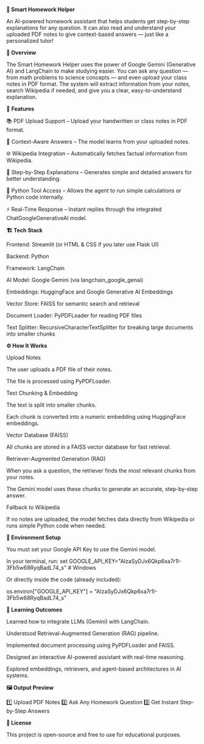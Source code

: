 **📘 Smart Homework Helper**

An AI-powered homework assistant that helps students get step-by-step explanations for any question.
It can also read and understand your uploaded PDF notes to give context-based answers — just like a personalized tutor!

**🚀 Overview**

The Smart Homework Helper uses the power of Google Gemini (Generative AI) and LangChain to make studying easier.
You can ask any question — from math problems to science concepts — and even upload your class notes in PDF format.
The system will extract information from your notes, search Wikipedia if needed, and give you a clear, easy-to-understand explanation.

🎯 **Features**

📚 PDF Upload Support – Upload your handwritten or class notes in PDF format.

🧠 Context-Aware Answers – The model learns from your uploaded notes.

🌐 Wikipedia Integration – Automatically fetches factual information from Wikipedia.

💬 Step-by-Step Explanations – Generates simple and detailed answers for better understanding.

🧮 Python Tool Access – Allows the agent to run simple calculations or Python code internally.

⚡ Real-Time Response – Instant replies through the integrated ChatGoogleGenerativeAI model.

**🏗️ Tech Stack**

Frontend: Streamlit (or HTML & CSS if you later use Flask UI)

Backend: Python

Framework: LangChain

AI Model: Google Gemini (via langchain_google_genai)

Embeddings: HuggingFace and Google Generative AI Embeddings

Vector Store: FAISS for semantic search and retrieval

Document Loader: PyPDFLoader for reading PDF files

Text Splitter: RecursiveCharacterTextSplitter for breaking large documents into smaller chunks

**⚙️ How It Works**

Upload Notes

The user uploads a PDF file of their notes.

The file is processed using PyPDFLoader.

Text Chunking & Embedding

The text is split into smaller chunks.

Each chunk is converted into a numeric embedding using HuggingFace embeddings.

Vector Database (FAISS)

All chunks are stored in a FAISS vector database for fast retrieval.

Retriever-Augmented Generation (RAG)

When you ask a question, the retriever finds the most relevant chunks from your notes.

The Gemini model uses these chunks to generate an accurate, step-by-step answer.

Fallback to Wikipedia

If no notes are uploaded, the model fetches data directly from Wikipedia or runs simple Python code when needed.

**🔑 Environment Setup**

You must set your Google API Key to use the Gemini model.

In your terminal, run:
set GOOGLE_API_KEY="AIzaSyDJx6Qkp6xa7r1I-3Fb5w68RyqBadL74_s"      # Windows

Or directly inside the code (already included):

os.environ["GOOGLE_API_KEY"] = "AIzaSyDJx6Qkp6xa7r1I-3Fb5w68RyqBadL74_s"

**🧠 Learning Outcomes**

Learned how to integrate LLMs (Gemini) with LangChain.

Understood Retrieval-Augmented Generation (RAG) pipeline.

Implemented document processing using PyPDFLoader and FAISS.

Designed an interactive AI-powered assistant with real-time reasoning.

Explored embeddings, retrievers, and agent-based architectures in AI systems.

**🖼️ Output Preview**

1️⃣ Upload PDF Notes 
2️⃣ Ask Any Homework Question
3️⃣ Get Instant Step-by-Step Answers

**📜 License**

This project is open-source and free to use for educational purposes.
